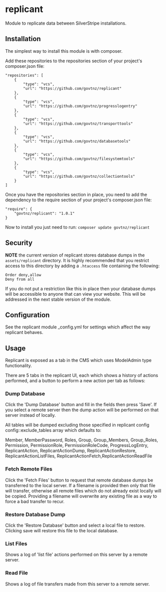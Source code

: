 # replicant

Module to replicate data between SilverStripe installations.

## Installation

The simplest way to install this module is with composer.

Add these repositories to the repositories section of your project's composer.json file:

	"repositories": [
		{
			"type": "vcs",
			"url": "https://github.com/govtnz/replicant"
		},
		{
			"type": "vcs",
			"url": "https://github.com/govtnz/progresslogentry"
		},
		{
			"type": "vcs",
			"url": "https://github.com/govtnz/transporttools"
		},
		{
			"type": "vcs",
			"url": "https://github.com/govtnz/databasetools"
		},
		{
			"type": "vcs",
			"url": "https://github.com/govtnz/filesystemtools"
		},
		{
			"type": "vcs",
			"url": "https://github.com/govtnz/collectiontools"
		}
	]

Once you have the repositories section in place, you need to add the dependency to the require section of your project's composer.json file:

	"require": {
		"govtnz/replicant": "1.0.1"
	}

Now to install you just need to run: `composer update govtnz/replicant`

## Security

**NOTE** the current version of replicant stores database dumps in the `assets/replicant` directory.
It is highly recommended that you restrict access to this directory by adding a `.htaccess` file containing the following:

	Order deny,allow
	Deny from all

If you do not put a restriction like this in place then your database dumps will be accessible to anyone that can view your website. This will be addressed in the next stable version of the module.

## Configuration

See the replicant module _config.yml for settings which affect the way replicant behaves.

## Usage

Replicant is exposed as a tab in the CMS which uses ModelAdmin type functionality.

There are 5 tabs in the replicant UI, each which shows a history of actions performed, and a button to perform a new action per tab as follows:

### Dump Database

Click the 'Dump Database' button and fill in the fields then press 'Save'. If you select a remote server then the dump action will be performed on that server instead of locally.

All tables will be dumped excluding those specified in replicant config config::exclude_tables array which defaults to:

Member, MemberPassword, Roles, Group, Group_Members, Group_Roles, Permission, PermissionRole, PermissionRoleCode, ProgressLogEntry, ReplicantAction, ReplicantActionDump, ReplicantActionRestore, ReplicantActionListFiles, ReplicantActionFetch,ReplicantActionReadFile

### Fetch Remote Files

Click the 'Fetch Files' button to request that remote database dumps be transferred to the local server. If a filename is provided then only that file will transfer, otherwise all remote files which do not already exist locally will be copied. Providing a filename will overwrite any existing file as a way to force a bad transfer to recur.

### Restore Database Dump

Click the 'Restore Database' button and select a local file to restore. Clicking save will restore this file to the local database.

### List Files

Shows a log of 'list file' actions performed on this server by a remote server.

### Read File

Shows a log of file transfers made from this server to a remote server.




